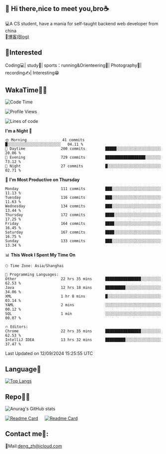 👋 Hi there,nice to meet you,bro☕
---
💻A CS student, have a mania for self-taught backend web developer from china   
📌[博客(Blog)](https://github.com/HealUP/MyBlog)

 <!-- waka-box start -->
 <!-- waka-box end -->
 
🧲**Interested**
--
Coding💻| study📖| sports：running&Orienteering🏃‍| Photography📸| recording✍️| Interesting😁

WakaTime👨‍💻
---
<!--START_SECTION:waka-->
![Code Time](http://img.shields.io/badge/Code%20Time-1%2C814%20hrs%2031%20mins-blue)

![Profile Views](http://img.shields.io/badge/Profile%20Views-0-blue)

![Lines of code](https://img.shields.io/badge/From%20Hello%20World%20I%27ve%20Written-205.0%20thousand%20lines%20of%20code-blue)

**I'm a Night 🦉** 

```text
🌞 Morning                41 commits          █░░░░░░░░░░░░░░░░░░░░░░░░   04.11 % 
🌆 Daytime                200 commits         █████░░░░░░░░░░░░░░░░░░░░   20.06 % 
🌃 Evening                729 commits         ██████████████████░░░░░░░   73.12 % 
🌙 Night                  27 commits          █░░░░░░░░░░░░░░░░░░░░░░░░   02.71 % 
```
📅 **I'm Most Productive on Thursday** 

```text
Monday                   111 commits         ███░░░░░░░░░░░░░░░░░░░░░░   11.13 % 
Tuesday                  116 commits         ███░░░░░░░░░░░░░░░░░░░░░░   11.63 % 
Wednesday                134 commits         ███░░░░░░░░░░░░░░░░░░░░░░   13.44 % 
Thursday                 172 commits         ████░░░░░░░░░░░░░░░░░░░░░   17.25 % 
Friday                   164 commits         ████░░░░░░░░░░░░░░░░░░░░░   16.45 % 
Saturday                 167 commits         ████░░░░░░░░░░░░░░░░░░░░░   16.75 % 
Sunday                   133 commits         ███░░░░░░░░░░░░░░░░░░░░░░   13.34 % 
```


📊 **This Week I Spent My Time On** 

```text
🕑︎ Time Zone: Asia/Shanghai

💬 Programming Languages: 
Other                    22 hrs 35 mins      ████████████████░░░░░░░░░   62.53 % 
Java                     12 hrs 18 mins      █████████░░░░░░░░░░░░░░░░   34.06 % 
XML                      1 hr 8 mins         █░░░░░░░░░░░░░░░░░░░░░░░░   03.14 % 
YAML                     2 mins              ░░░░░░░░░░░░░░░░░░░░░░░░░   00.12 % 
SQL                      1 min               ░░░░░░░░░░░░░░░░░░░░░░░░░   00.07 % 

🔥 Editors: 
Chrome                   22 hrs 35 mins      ████████████████░░░░░░░░░   62.53 % 
IntelliJ IDEA            13 hrs 32 mins      █████████░░░░░░░░░░░░░░░░   37.47 % 
```


 Last Updated on 12/09/2024 15:25:55 UTC
<!--END_SECTION:waka-->

Language🚀
---
[![Top Langs](https://github-readme-stats.vercel.app/api/top-langs/?username=HealUP&layout=compact&hide_border=true)](https://github.com/HealUP)

Repo🧑‍💻
---
![Anurag's GitHub stats](https://github-readme-stats.vercel.app/api?username=HealUP&count_private=true&show_icons=true&theme=gruvbox&hide_border=true) 

[![Readme Card](https://github-readme-stats.vercel.app/api/pin/?username=HealUP&repo=InternetEy&theme=transparent)](https://github.com/HealUP/InternetEy) &emsp;
[![Readme Card](https://github-readme-stats.vercel.app/api/pin/?username=HealUP&repo=CampusExperience&theme=transparent)](https://github.com/HealUP/CampusExperience)


Contact me📱:
---
📮Mail:deng_zh@icloud.com  
